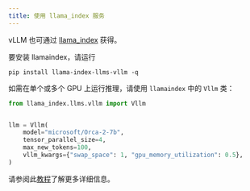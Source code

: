 ```yaml
---
title: 使用 llama_index 服务
---
```



vLLM 也可通过 [llama_index](https://github.com/run-llama/llama_index) 获得。


要安装 llamaindex，请运行

```plain
pip install llama-index-llms-vllm -q
```


如需在单个或多个 GPU 上运行推理，请使用 `llamaindex` 中的 `Vllm` 类：

```python
from llama_index.llms.vllm import Vllm


llm = Vllm(
    model="microsoft/Orca-2-7b",
    tensor_parallel_size=4,
    max_new_tokens=100,
    vllm_kwargs={"swap_space": 1, "gpu_memory_utilization": 0.5},
)
```


请参阅此[教程](https://docs.llamaindex.ai/en/latest/examples/llm/vllm/)了解更多详细信息。

